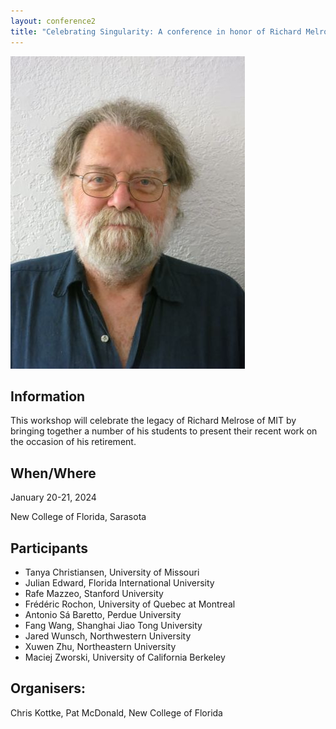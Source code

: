 ```yaml
---
layout: conference2
title: "Celebrating Singularity: A conference in honor of Richard Melrose"
---
```


![Richard Melrose](Richard_Melrose.jpg)

## Information
This workshop will celebrate the legacy of Richard Melrose of MIT by bringing together a number of his students to present their recent work on the occasion of his retirement.

## When/Where
January 20-21, 2024

New College of Florida, Sarasota


## Participants
- Tanya Christiansen, University of Missouri
- Julian Edward, Florida International University
- Rafe Mazzeo, Stanford University
- Frédéric Rochon, University of Quebec at Montreal
- Antonio Sá Baretto, Perdue University
- Fang Wang, Shanghai Jiao Tong University
- Jared Wunsch, Northwestern University
- Xuwen Zhu, Northeastern University
- Maciej Zworski, University of California Berkeley


## Organisers:  
Chris Kottke, Pat McDonald, New College of Florida



